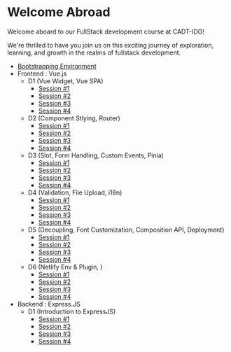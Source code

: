 # Welcome Abroad

Welcome aboard to our FullStack development course at CADT-IDG!

We're thrilled to have you join us on this exciting journey of exploration, learning, and growth in the realms of fullstack development.

- [Bootstrapping Environment](/bootstrap.md)
- Frontend : Vue.js 
  - D1 (Vue Widget, Vue SPA)
    - [Session #1](/Modules/Frontend/D1/S1/guide.md)
    - [Session #2](/Modules/Frontend/D1/S2/guide.md)
    - [Session #3](/Modules/Frontend/D1/S3/guide.md)
    - [Session #4](/Modules/Frontend/D1/S4/guide.md)
  - D2 (Component Stlying, Router)
    - [Session #1](/Modules/Frontend/D2/S1/guide.md)
    - [Session #2](/Modules/Frontend/D2/S2/guide.md)
    - [Session #3](/Modules/Frontend/D2/S3/guide.md)
    - [Session #4](/Modules/Frontend/D2/S4/guide.md)
  - D3 (Slot, Form Handling, Custom Events, Pinia)
    - [Session #1](/Modules/Frontend/D3/S1/guide.md)
    - [Session #2](/Modules/Frontend/D3/S2/guide.md)
    - [Session #3](/Modules/Frontend/D3/S3/guide.md)
    - [Session #4](/Modules/Frontend/D3/S4/guide.md)
  - D4 (Validation, File Upload, i18n)
    - [Session #1](/Modules/Frontend/D4/S1/guide.md)
    - [Session #2](/Modules/Frontend/D4/S2/guide.md)
    - [Session #3](/Modules/Frontend/D4/S3/guide.md)
    - [Session #4](/Modules/Frontend/D4/S4/guide.md)
  - D5 (Decoupling, Font Customization, Composition API, Deployment)
    - [Session #1](/Modules/Frontend/D5/S1/guide.md)
    - [Session #2](/Modules/Frontend/D5/S2/guide.md)
    - [Session #3](/Modules/Frontend/D5/S3/guide.md)
    - [Session #4](/Modules/Frontend/D5/S4/guide.md)
  - D6 (Netlify Env & Plugin, )
    - [Session #1](/Modules/Frontend/D6/S1/guide.md)
    - [Session #2](/Modules/Frontend/D6/S2/guide.md)
    - [Session #3](/Modules/Frontend/D6/S3/guide.md)
    - [Session #4](/Modules/Frontend/D6/S4/guide.md)
- Backend : Express.JS
  - D1 (Introduction to ExpressJS)
    - [Session #1](/Modules/Backend/D1/S1/guide.md)
    - [Session #2](/Modules/Backend/D1/S2/guide.md)
    - [Session #3](/Modules/Backend/D1/S3/guide.md)
    - [Session #4](/Modules/Backend/D1/S4/guide.md)